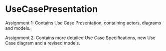 # UseCasePresentation

Assignment 1: Contains Use Case Presentation, containing actors, diagrams and models.

Assignment 2: Contains more detailed Use Case Specifications, new Use Case diagram and a revised models.

